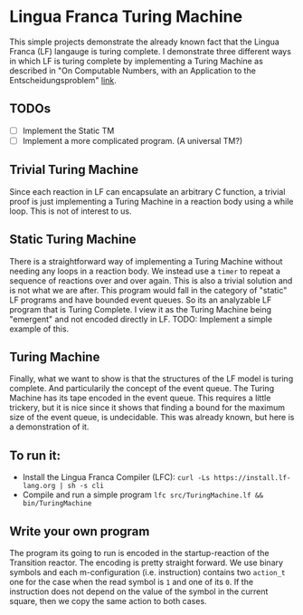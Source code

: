 # Lingua Franca Turing Machine
This simple projects demonstrate the already known fact that the Lingua Franca
(LF) langauge is turing complete. I demonstrate three different ways in which LF
is turing complete by implementing a Turing Machine as described in "On
Computable Numbers, with an Application to the Entscheidungsproblem"
[link](https://www.cs.virginia.edu/~robins/Turing_Paper_1936.pdf).

## TODOs
- [ ] Implement the Static TM
- [ ] Implement a more complicated program. (A universal TM?)

## Trivial Turing Machine
Since each reaction in LF can encapsulate an arbitrary C function, a trivial
proof is just implementing a Turing Machine in a reaction body using a while
loop. This is not of interest to us.

## Static Turing Machine
There is a straightforward way of implementing a Turing Machine without needing
any loops in a reaction body. We instead use a `timer` to repeat a sequence of
reactions over and over again. This is also a trivial solution and is not what
we are after. This program would fall in the category of "static" LF programs
and have bounded event queues. So its an analyzable LF program that is Turing
Complete. I view it as the Turing Machine being "emergent" and not encoded
directly in LF.
TODO: Implement a simple example of this.

## Turing Machine
Finally, what we want to show is that the structures of the LF model is turing
complete. And particularily the concept of the event queue. The Turing Machine
has its tape encoded in the event queue. This requires a little trickery, but it
is nice since it shows that finding a bound for the maximum size of the event
queue, is undecidable. This was already known, but here is a demonstration of it.

## To run it:
- Install the Lingua Franca Compiler (LFC): `curl -Ls
  https://install.lf-lang.org | sh -s cli`
- Compile and run a simple program `lfc src/TuringMachine.lf && bin/TuringMachine`

## Write your own program
The program its going to run is encoded in the startup-reaction of the
Transition reactor. The encoding is pretty straight forward. We use binary
symbols and each m-configuration (i.e. instruction) contains two `action_t` one
for the case when the read symbol is `1` and one of its `0`. If the instruction
does not depend on the value of the symbol in the current square, then we
copy the same action to both cases.